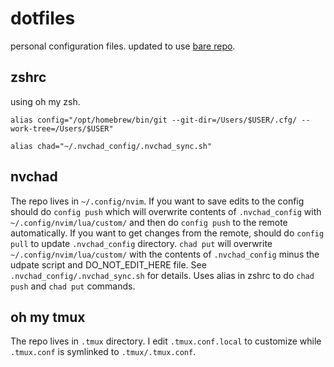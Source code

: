 # dotfiles
personal configuration files. updated to use [bare repo](https://www.atlassian.com/git/tutorials/dotfiles). 

## zshrc
using oh my zsh.

```alias config="/opt/homebrew/bin/git --git-dir=/Users/$USER/.cfg/ --work-tree=/Users/$USER"```

```alias chad="~/.nvchad_config/.nvchad_sync.sh"```

## nvchad
The repo lives in `~/.config/nvim`. If you want to save edits to the config should do `config push` which will overwrite contents of `.nvchad_config` with `~/.config/nvim/lua/custom/` and then do `config push` to the remote automatically. If you want to get changes from the remote, should do `config pull` to update `.nvchad_config` directory. `chad put` will overwrite `~/.config/nvim/lua/custom/` with the contents of `.nvchad_config` minus the udpate script and DO_NOT_EDIT_HERE file. See `.nvchad_config/.nvchad_sync.sh` for details. Uses alias in zshrc to do `chad push` and `chad put` commands.

## oh my tmux
The repo lives in `.tmux` directory. I edit `.tmux.conf.local` to customize while `.tmux.conf` is symlinked to `.tmux/.tmux.conf`.
